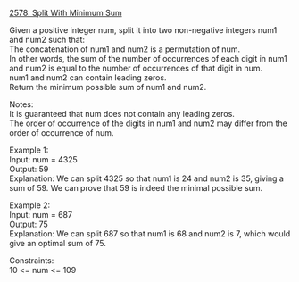 [2578. Split With Minimum Sum](https://leetcode.com/problems/split-with-minimum-sum/)




Given a positive integer num, split it into two non-negative integers num1 and num2 such that:                  
The concatenation of num1 and num2 is a permutation of num.                 
In other words, the sum of the number of occurrences of each digit in num1 and num2 is equal to the number of occurrences of that digit in num.           
num1 and num2 can contain leading zeros.                  
Return the minimum possible sum of num1 and num2.              

Notes:         
It is guaranteed that num does not contain any leading zeros.          
The order of occurrence of the digits in num1 and num2 may differ from the order of occurrence of num.            

Example 1:             
Input: num = 4325            
Output: 59             
Explanation: We can split 4325 so that num1 is 24 and num2 is 35, giving a sum of 59. We can prove that 59 is indeed the minimal possible sum.           

Example 2:            
Input: num = 687            
Output: 75              
Explanation: We can split 687 so that num1 is 68 and num2 is 7, which would give an optimal sum of 75.            

Constraints:         
10 <= num <= 109            


